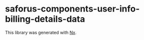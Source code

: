 # saforus-components-user-info-billing-details-data

This library was generated with [Nx](https://nx.dev).
